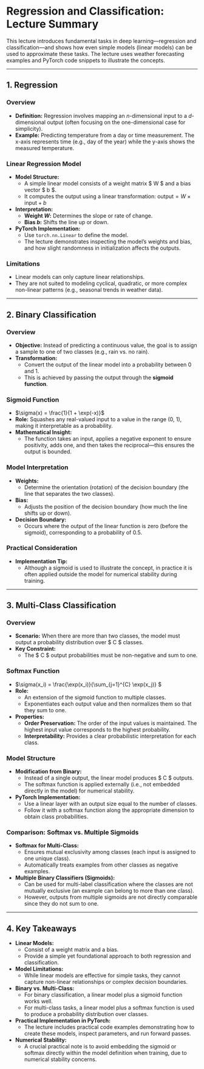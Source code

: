 # Regression and Classification: Lecture Summary

This lecture introduces fundamental tasks in deep learning—regression and classification—and shows how even simple models (linear models) can be used to approximate these tasks. The lecture uses weather forecasting examples and PyTorch code snippets to illustrate the concepts.

---

## 1. Regression

### Overview
- **Definition:** Regression involves mapping an $n$-dimensional input to a $d$-dimensional output (often focusing on the one-dimensional case for simplicity).
- **Example:** Predicting temperature from a day or time measurement. The x-axis represents time (e.g., day of the year) while the y-axis shows the measured temperature.

### Linear Regression Model
- **Model Structure:** 
  - A simple linear model consists of a weight matrix $ W $ and a bias vector $ b $.
  - It computes the output using a linear transformation:  $\text{output} = W \times \text{input} + b$
- **Interpretation:**  
  - **Weight $W$:** Determines the slope or rate of change.
  - **Bias $b$:** Shifts the line up or down.
- **PyTorch Implementation:**  
  - Use `torch.nn.Linear` to define the model.
  - The lecture demonstrates inspecting the model’s weights and bias, and how slight randomness in initialization affects the outputs.

### Limitations
- Linear models can only capture linear relationships.
- They are not suited to modeling cyclical, quadratic, or more complex non-linear patterns (e.g., seasonal trends in weather data).

---

## 2. Binary Classification

### Overview
- **Objective:** Instead of predicting a continuous value, the goal is to assign a sample to one of two classes (e.g., rain vs. no rain).
- **Transformation:**  
  - Convert the output of the linear model into a probability between 0 and 1.
  - This is achieved by passing the output through the **sigmoid function**.

### Sigmoid Function
- $\sigma(x) = \frac{1}{1 + \exp(-x)}$
- **Role:** Squashes any real-valued input to a value in the range (0, 1), making it interpretable as a probability.
- **Mathematical Insight:**  
  - The function takes an input, applies a negative exponent to ensure positivity, adds one, and then takes the reciprocal—this ensures the output is bounded.

### Model Interpretation
- **Weights:**  
  - Determine the orientation (rotation) of the decision boundary (the line that separates the two classes).
- **Bias:**  
  - Adjusts the position of the decision boundary (how much the line shifts up or down).
- **Decision Boundary:**  
  - Occurs where the output of the linear function is zero (before the sigmoid), corresponding to a probability of 0.5.

### Practical Consideration
- **Implementation Tip:**  
  - Although a sigmoid is used to illustrate the concept, in practice it is often applied outside the model for numerical stability during training.

---

## 3. Multi-Class Classification

### Overview
- **Scenario:** When there are more than two classes, the model must output a probability distribution over $ C $ classes.
- **Key Constraint:**  
  - The $ C $ output probabilities must be non-negative and sum to one.

### Softmax Function
- $\sigma(x_i) = \frac{\exp(x_i)}{\sum_{j=1}^{C} \exp(x_j)}  $
- **Role:**  
  - An extension of the sigmoid function to multiple classes.
  - Exponentiates each output value and then normalizes them so that they sum to one.
- **Properties:**  
  - **Order Preservation:** The order of the input values is maintained. The highest input value corresponds to the highest probability.
  - **Interpretability:** Provides a clear probabilistic interpretation for each class.

### Model Structure
- **Modification from Binary:**  
  - Instead of a single output, the linear model produces $ C $ outputs.
  - The softmax function is applied externally (i.e., not embedded directly in the model) for numerical stability.
- **PyTorch Implementation:**  
  - Use a linear layer with an output size equal to the number of classes.
  - Follow it with a softmax function along the appropriate dimension to obtain class probabilities.

### Comparison: Softmax vs. Multiple Sigmoids
- **Softmax for Multi-Class:**  
  - Ensures mutual exclusivity among classes (each input is assigned to one unique class).
  - Automatically treats examples from other classes as negative examples.
- **Multiple Binary Classifiers (Sigmoids):**  
  - Can be used for multi-label classification where the classes are not mutually exclusive (an example can belong to more than one class).
  - However, outputs from multiple sigmoids are not directly comparable since they do not sum to one.

---

## 4. Key Takeaways

- **Linear Models:**  
  - Consist of a weight matrix and a bias.
  - Provide a simple yet foundational approach to both regression and classification.
- **Model Limitations:**  
  - While linear models are effective for simple tasks, they cannot capture non-linear relationships or complex decision boundaries.
- **Binary vs. Multi-Class:**  
  - For binary classification, a linear model plus a sigmoid function works well.
  - For multi-class tasks, a linear model plus a softmax function is used to produce a probability distribution over classes.
- **Practical Implementation in PyTorch:**  
  - The lecture includes practical code examples demonstrating how to create these models, inspect parameters, and run forward passes.
- **Numerical Stability:**  
  - A crucial practical note is to avoid embedding the sigmoid or softmax directly within the model definition when training, due to numerical stability concerns.

